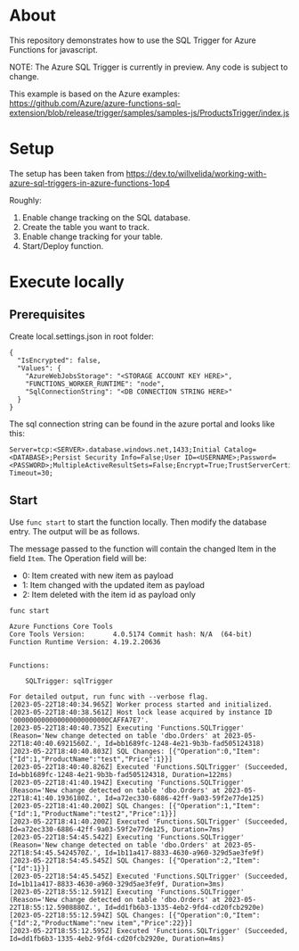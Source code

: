 # About

This repository demonstrates how to use the SQL Trigger for Azure Functions for javascript.

NOTE: The Azure SQL Trigger is currently in preview. Any code is subject to change.

This example is based on the Azure examples: https://github.com/Azure/azure-functions-sql-extension/blob/release/trigger/samples/samples-js/ProductsTrigger/index.js

# Setup

The setup has been taken from https://dev.to/willvelida/working-with-azure-sql-triggers-in-azure-functions-1op4

Roughly: 

1. Enable change tracking on the SQL database.
2. Create the table you want to track.
3. Enable change tracking for your table.
4. Start/Deploy function.

# Execute locally

## Prerequisites

Create local.settings.json in root folder:

```
{
  "IsEncrypted": false,
  "Values": {
    "AzureWebJobsStorage": "<STORAGE ACCOUNT KEY HERE>",
    "FUNCTIONS_WORKER_RUNTIME": "node",
    "SqlConnectionString": "<DB CONNECTION STRING HERE>"
  }
}
```

The sql connection string can be found in the azure portal and looks like this:

```
Server=tcp:<SERVER>.database.windows.net,1433;Initial Catalog=<DATABASE>;Persist Security Info=False;User ID=<USERNAME>;Password=<PASSWORD>;MultipleActiveResultSets=False;Encrypt=True;TrustServerCertificate=False;Connection Timeout=30;
```

## Start

Use `func start` to start the function locally. Then modify the database entry. The output will be as follows.

The message passed to the function will contain the changed Item in the field `Item`. The Operation field will be:

- 0: Item created with new item as payload
- 1: Item changed with the updated item as payload
- 2: Item deleted with the item id as payload only


```
func start

Azure Functions Core Tools
Core Tools Version:       4.0.5174 Commit hash: N/A  (64-bit)
Function Runtime Version: 4.19.2.20636


Functions:

	SQLTrigger: sqlTrigger

For detailed output, run func with --verbose flag.
[2023-05-22T18:40:34.965Z] Worker process started and initialized.
[2023-05-22T18:40:38.561Z] Host lock lease acquired by instance ID '000000000000000000000000CAFFA7E7'.
[2023-05-22T18:40:40.735Z] Executing 'Functions.SQLTrigger' (Reason='New change detected on table 'dbo.Orders' at 2023-05-22T18:40:40.6921560Z.', Id=bb1689fc-1248-4e21-9b3b-fad505124318)
[2023-05-22T18:40:40.803Z] SQL Changes: [{"Operation":0,"Item":{"Id":1,"ProductName":"test","Price":1}}]
[2023-05-22T18:40:40.826Z] Executed 'Functions.SQLTrigger' (Succeeded, Id=bb1689fc-1248-4e21-9b3b-fad505124318, Duration=122ms)
[2023-05-22T18:41:40.194Z] Executing 'Functions.SQLTrigger' (Reason='New change detected on table 'dbo.Orders' at 2023-05-22T18:41:40.1936180Z.', Id=a72ec330-6886-42ff-9a03-59f2e77de125)
[2023-05-22T18:41:40.200Z] SQL Changes: [{"Operation":1,"Item":{"Id":1,"ProductName":"test2","Price":1}}]
[2023-05-22T18:41:40.200Z] Executed 'Functions.SQLTrigger' (Succeeded, Id=a72ec330-6886-42ff-9a03-59f2e77de125, Duration=7ms)
[2023-05-22T18:54:45.542Z] Executing 'Functions.SQLTrigger' (Reason='New change detected on table 'dbo.Orders' at 2023-05-22T18:54:45.5424570Z.', Id=1b11a417-8833-4630-a960-329d5ae3fe9f)
[2023-05-22T18:54:45.545Z] SQL Changes: [{"Operation":2,"Item":{"Id":1}}]
[2023-05-22T18:54:45.545Z] Executed 'Functions.SQLTrigger' (Succeeded, Id=1b11a417-8833-4630-a960-329d5ae3fe9f, Duration=3ms)
[2023-05-22T18:55:12.591Z] Executing 'Functions.SQLTrigger' (Reason='New change detected on table 'dbo.Orders' at 2023-05-22T18:55:12.5908880Z.', Id=dd1fb6b3-1335-4eb2-9fd4-cd20fcb2920e)
[2023-05-22T18:55:12.594Z] SQL Changes: [{"Operation":0,"Item":{"Id":2,"ProductName":"new item","Price":22}}]
[2023-05-22T18:55:12.595Z] Executed 'Functions.SQLTrigger' (Succeeded, Id=dd1fb6b3-1335-4eb2-9fd4-cd20fcb2920e, Duration=4ms)
```

